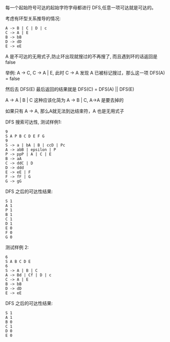
每一个起始符号可达的起始字符字母都进行 DFS,任意一项可达就是可达的。

考虑有环型关系推导的情况:
```
A -> B | C | D | c
C -> A | E
B -> bB
D -> dD 
E -> eE
```
A 是不可达的无用式子,防止环出现就搜过的不再搜了, 而且遇到环的话返回是 false

举例: A -> C, C -> A | E, 此时 C -> A 发现 A 已被标记搜过，那么这一项 DFS(A) = false

然后去 DFS(E) 最后返回的结果就是 DFS(C) = DFS(A) || DFS(E)

A -> A | B | C 这种应该化简为 A -> B | C, A->A 是要去掉的

如果只有 A -> A, 那么A就无法到达结束符，A 也是无用式子

DFS 搜索可达性, 测试样例1:
```
9
S A P B C D E F G
9
S -> a | bA | B | ccD | Pc
A -> abB | epsilon | P
P -> ppP | A | C | E
B -> aA
C -> ddC | D
D -> ddd
E -> eE | F
F -> fF | G
G -> gG
```
DFS 之后的可达性结果:
```
S 1
A 1
P 1
B 1
C 1
D 1
E 0
F 0
G 0
```
测试样例 2:
```
6
S A B C D E
6
S -> A | B | C
A -> Bd | Cf | D | c
C -> A | E
B -> bB
D -> dD 
E -> eE
```
DFS 之后的可达性结果:
```
S 1
A 1
B 0
C 1
D 0
E 0
```
